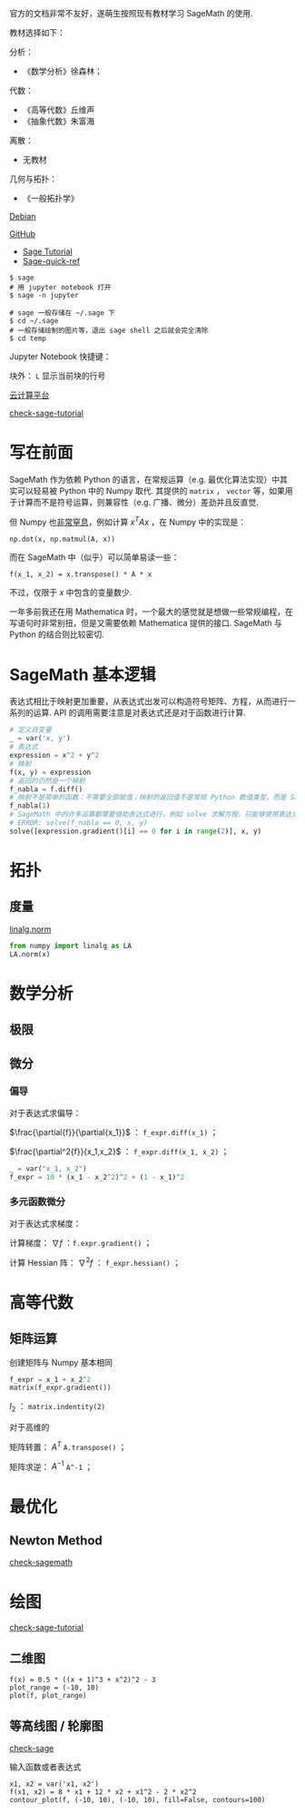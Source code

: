 官方的文档非常不友好，遂萌生按照现有教材学习 SageMath 的使用.

教材选择如下：

分析：

- 《数学分析》徐森林；

代数：

- 《高等代数》丘维声
- 《抽象代数》朱富海

离散：

- 无教材

几何与拓扑：

- 《一般拓扑学》

[Debian](https://packages.debian.org/search?keywords=sagemath) 

[GitHub](https://github.com/sagemath/sage)

- [Sage Tutorial](https://doc.sagemath.org/html/en/tutorial/index.html)
- [Sage-quick-ref](https://wiki.sagemath.org/quickref)

```shell title="sage" linenums="1"
$ sage
# 用 jupyter notebook 打开
$ sage -n jupyter

# sage 一般存储在 ~/.sage 下
$ cd ~/.sage
# 一般存储绘制的图片等，退出 sage shell 之后就会完全清除
$ cd temp
```

Jupyter Notebook 快捷键：

块外： `L` 显示当前块的行号

[云计算平台](https://cocalc.com/)

[check-sage-tutorial](https://doc.sagemath.org/html/en/tutorial/tour_algebra.html#basic-algebra-and-calculus)

# 写在前面

SageMath 作为依赖 Python 的语言，在常规运算（e.g. 最优化算法实现）中其实可以轻易被 Python 中的 Numpy 取代. 其提供的 `matrix` ， `vector` 等，如果用于计算而不是符号运算，则兼容性（e.g. 广播、微分）差劲并且反直觉.

但 Numpy 也<u>非常窒息</u>，例如计算 $x^TAx$ ，在 Numpy 中的实现是：

```python linenums="1"
np.dot(x, np.matmul(A, x))
```

而在 SageMath 中（似乎）可以简单易读一些：

```sage linenums="1"
f(x_1, x_2) = x.transpose() * A * x
```

不过，仅限于 $x$ 中包含的变量数少.

一年多前我还在用 Mathematica 时，一个最大的感觉就是想做一些常规编程，在写语句时非常别扭，但是又需要依赖 Mathematica 提供的接口. SageMath 与 Python 的结合则比较密切.

# SageMath 基本逻辑

表达式相比于映射更加重要，从表达式出发可以构造符号矩阵、方程，从而进行一系列的运算. API 的调用需要注意是对表达式还是对于函数进行计算.

```python title="符号运算" linenums="1"
# 定义自变量
_ = var('x, y') 
# 表达式
expression = x^2 + y^2
# 映射
f(x, y) = expression
# 返回的仍然是一个映射
f_nabla = f.diff()
# 映射不是简单的函数：不需要全部赋值；映射的返回值不是常规 Python 数值类型，而是 SageMath 中的对象
f_nabla(1)
# SageMath 中的许多运算都需要借助表达式进行，例如 solve 求解方程，只能够使用表达式
# ERROR: solve(f_nabla == 0, x, y)
solve([expression.gradient()[i] == 0 for i in range(2)], x, y)

```

# 拓扑

## 度量

[linalg.norm](https://numpy.org/doc/stable/reference/generated/numpy.linalg.norm.html)

```python linenums="1"
from numpy import linalg as LA
LA.norm(x)
```

# 数学分析

## 极限

## 微分

### 偏导

对于表达式求偏导：

$\frac{\partial{f}}{\partial{x_1}}$ ： `f_expr.diff(x_1)` ；

$\frac{\partial^2{f}}{x_1,x_2}$ ： `f_expr.diff(x_1, x_2)` ；

```python linenums="1"
_ = var("x_1, x_2")
f_expr = 10 * (x_1 - x_2^2)^2 + (1 - x_1)^2
```

### 多元函数微分

对于表达式求梯度：

计算梯度： $\nabla f$ ：`f.expr.gradient()` ；

计算 Hessian 阵： $\nabla^2f$ ： `f_expr.hessian()` ；

# 高等代数

## 矩阵运算

创建矩阵与 Numpy 基本相同 

```python
f_expr = x_1 + x_2^2
matrix(f_expr.gradient())
```

$I_2$ ： `matrix.indentity(2)`

对于高维的

矩阵转置： $A^T$ `A.transpose()` ；

矩阵求逆： $A^{-1}$ `A^-1` ；

# 最优化

## Newton Method

[check-sagemath](https://www.sfu.ca/~jtmulhol/calculus-applets/html/sagemath-cell-newtonsmethod.html)

# 绘图

[check-sage-tutorial](https://doc.sagemath.org/html/en/tutorial/tour_plotting.html)

## 二维图

```sage title="绘制一元函数图像" linenums="1"
f(x) = 0.5 * ((x + 1)^3 + x^2)^2 - 3
plot_range = (-10, 10)
plot(f, plot_range)
```

## 等高线图 / 轮廓图

[check-sage](https://doc.sagemath.org/html/en/reference/plotting/sage/plot/contour_plot.html#sage.plot.contour_plot.contour_plot)

输入函数或者表达式

```sage
x1, x2 = var('x1, x2')
f(x1, x2) = 8 * x1 + 12 * x2 + x1^2 - 2 * x2^2
contour_plot(f, (-10, 10), (-10, 10), fill=False, contours=100)
```

